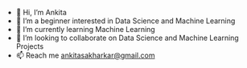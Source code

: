 - 👋 Hi, I’m Ankita 
- 👀 I’m a beginner interested in Data Science and Machine Learning
- 🌱 I’m currently learning Machine Learning
- 💞️ I’m looking to collaborate on Data Science and Machine Learning Projects
- 📫 Reach me ankitasakharkar@gmail.com

<!---
ankitasak08/ankitasak08 is a ✨ special ✨ repository because its `README.md` (this file) appears on your GitHub profile.
You can click the Preview link to take a look at your changes.
--->
